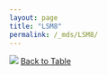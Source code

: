 ```yaml
---
layout: page
title: "LSM8"
permalink: /_mds/LSM8/
---
```


![](../../alns_9.28.22/aln_5HSAA060921_0.983.png?raw=true
)
[Back to Table](../../display)
